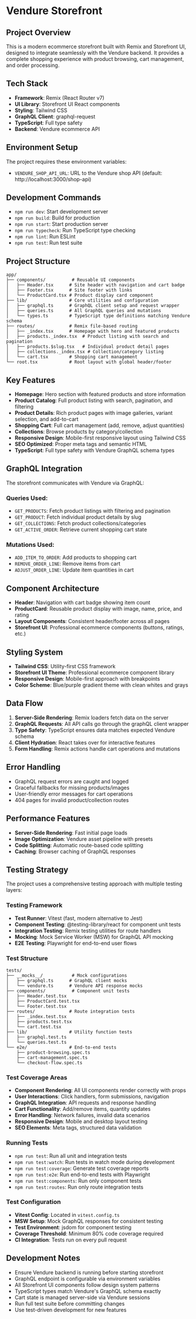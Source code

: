 # Vendure Storefront

## Project Overview
This is a modern ecommerce storefront built with Remix and Storefront UI, designed to integrate seamlessly with the Vendure backend. It provides a complete shopping experience with product browsing, cart management, and order processing.

## Tech Stack
- **Framework**: Remix (React Router v7)
- **UI Library**: Storefront UI React components
- **Styling**: Tailwind CSS
- **GraphQL Client**: graphql-request
- **TypeScript**: Full type safety
- **Backend**: Vendure ecommerce API

## Environment Setup
The project requires these environment variables:
- `VENDURE_SHOP_API_URL`: URL to the Vendure shop API (default: http://localhost:3000/shop-api)

## Development Commands
- `npm run dev`: Start development server
- `npm run build`: Build for production
- `npm run start`: Start production server
- `npm run typecheck`: Run TypeScript type checking
- `npm run lint`: Run ESLint
- `npm run test`: Run test suite

## Project Structure
```
app/
├── components/          # Reusable UI components
│   ├── Header.tsx      # Site header with navigation and cart badge
│   ├── Footer.tsx      # Site footer with links
│   └── ProductCard.tsx # Product display card component
├── lib/                # Core utilities and configuration
│   ├── graphql.ts      # GraphQL client setup and request wrapper
│   ├── queries.ts      # All GraphQL queries and mutations
│   └── types.ts        # TypeScript type definitions matching Vendure schema
├── routes/             # Remix file-based routing
│   ├── _index.tsx      # Homepage with hero and featured products
│   ├── products._index.tsx  # Product listing with search and pagination
│   ├── products.$slug.tsx   # Individual product detail pages
│   ├── collections._index.tsx # Collection/category listing
│   └── cart.tsx        # Shopping cart management
└── root.tsx            # Root layout with global header/footer
```

## Key Features
- **Homepage**: Hero section with featured products and store information
- **Product Catalog**: Full product listing with search, pagination, and filtering
- **Product Details**: Rich product pages with image galleries, variant selection, and add-to-cart
- **Shopping Cart**: Full cart management (add, remove, adjust quantities)
- **Collections**: Browse products by category/collection
- **Responsive Design**: Mobile-first responsive layout using Tailwind CSS
- **SEO Optimized**: Proper meta tags and semantic HTML
- **TypeScript**: Full type safety with Vendure GraphQL schema types

## GraphQL Integration
The storefront communicates with Vendure via GraphQL:

### Queries Used:
- `GET_PRODUCTS`: Fetch product listings with filtering and pagination
- `GET_PRODUCT`: Fetch individual product details by slug
- `GET_COLLECTIONS`: Fetch product collections/categories
- `GET_ACTIVE_ORDER`: Retrieve current shopping cart state

### Mutations Used:
- `ADD_ITEM_TO_ORDER`: Add products to shopping cart
- `REMOVE_ORDER_LINE`: Remove items from cart
- `ADJUST_ORDER_LINE`: Update item quantities in cart

## Component Architecture
- **Header**: Navigation with cart badge showing item count
- **ProductCard**: Reusable product display with image, name, price, and rating
- **Layout Components**: Consistent header/footer across all pages
- **Storefront UI**: Professional ecommerce components (buttons, ratings, etc.)

## Styling System
- **Tailwind CSS**: Utility-first CSS framework
- **Storefront UI Theme**: Professional ecommerce component library
- **Responsive Design**: Mobile-first approach with breakpoints
- **Color Scheme**: Blue/purple gradient theme with clean whites and grays

## Data Flow
1. **Server-Side Rendering**: Remix loaders fetch data on the server
2. **GraphQL Requests**: All API calls go through the graphQL client wrapper
3. **Type Safety**: TypeScript ensures data matches expected Vendure schema
4. **Client Hydration**: React takes over for interactive features
5. **Form Handling**: Remix actions handle cart operations and mutations

## Error Handling
- GraphQL request errors are caught and logged
- Graceful fallbacks for missing products/images
- User-friendly error messages for cart operations
- 404 pages for invalid product/collection routes

## Performance Features
- **Server-Side Rendering**: Fast initial page loads
- **Image Optimization**: Vendure asset pipeline with presets
- **Code Splitting**: Automatic route-based code splitting
- **Caching**: Browser caching of GraphQL responses

## Testing Strategy
The project uses a comprehensive testing approach with multiple testing layers:

### Testing Framework
- **Test Runner**: Vitest (fast, modern alternative to Jest)
- **Component Testing**: @testing-library/react for component unit tests
- **Integration Testing**: Remix testing utilities for route handlers
- **Mocking**: Mock Service Worker (MSW) for GraphQL API mocking
- **E2E Testing**: Playwright for end-to-end user flows

### Test Structure
```
tests/
├── __mocks__/           # Mock configurations
│   ├── graphql.ts      # GraphQL client mocks
│   └── vendure.ts      # Vendure API response mocks
├── components/          # Component unit tests
│   ├── Header.test.tsx
│   ├── ProductCard.test.tsx
│   └── Footer.test.tsx
├── routes/             # Route integration tests
│   ├── _index.test.tsx
│   ├── products.test.tsx
│   └── cart.test.tsx
├── lib/                # Utility function tests
│   ├── graphql.test.ts
│   └── queries.test.ts
└── e2e/                # End-to-end tests
    ├── product-browsing.spec.ts
    ├── cart-management.spec.ts
    └── checkout-flow.spec.ts
```

### Test Coverage Areas
- **Component Rendering**: All UI components render correctly with props
- **User Interactions**: Click handlers, form submissions, navigation
- **GraphQL Integration**: API requests and response handling
- **Cart Functionality**: Add/remove items, quantity updates
- **Error Handling**: Network failures, invalid data scenarios
- **Responsive Design**: Mobile and desktop layout testing
- **SEO Elements**: Meta tags, structured data validation

### Running Tests
- `npm run test`: Run all unit and integration tests
- `npm run test:watch`: Run tests in watch mode during development
- `npm run test:coverage`: Generate test coverage reports
- `npm run test:e2e`: Run end-to-end tests with Playwright
- `npm run test:components`: Run only component tests
- `npm run test:routes`: Run only route integration tests

### Test Configuration
- **Vitest Config**: Located in `vitest.config.ts`
- **MSW Setup**: Mock GraphQL responses for consistent testing
- **Test Environment**: jsdom for component testing
- **Coverage Threshold**: Minimum 80% code coverage required
- **CI Integration**: Tests run on every pull request

## Development Notes
- Ensure Vendure backend is running before starting storefront
- GraphQL endpoint is configurable via environment variables
- All Storefront UI components follow design system patterns
- TypeScript types match Vendure's GraphQL schema exactly
- Cart state is managed server-side via Vendure sessions
- Run full test suite before committing changes
- Use test-driven development for new features